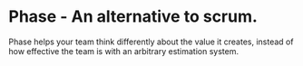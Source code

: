 # Phase - An alternative to scrum.
 Phase helps your team think differently about the value it creates, instead of how effective the team is with an arbitrary estimation system.
